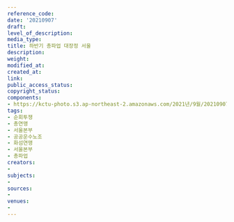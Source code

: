 ```yaml
---
reference_code: 
date: '20210907'
draft: 
level_of_description: 
media_type: 
title: 하반기 총파업 대장정 서울
description: 
weight: 
modified_at: 
created_at: 
link: 
public_access_status: 
copyright_status: 
components:
- https://kctu-photo.s3.ap-northeast-2.amazonaws.com/2021년/9월/20210907-하반기+총파업+대장정+서울_순회투쟁_총연맹_서울본부_공공운수노조_화섬연맹_서울본부_총파업/_R6X0133.jpg
tags:
- 순회투쟁
- 총연맹
- 서울본부
- 공공운수노조
- 화섬연맹
- 서울본부
- 총파업
creators:
- 
subjects:
- 
sources:
- 
venues:
- 
---
```

